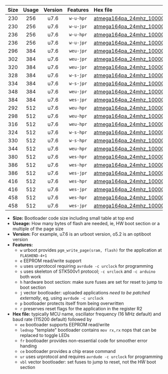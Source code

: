 |Size|Usage|Version|Features|Hex file|
|:-:|:-:|:-:|:-:|:--|
|230|256|u7.6|`w-u-hpr`|[atmega164pa_24mhz_1000000bps_ur.hex](https://raw.githubusercontent.com/stefanrueger/urboot/main/atmega164pa_24mhz_1000000bps_ur.hex)|
|230|256|u7.6|`w-u-jpr`|[atmega164pa_24mhz_1000000bps_ur_vbl.hex](https://raw.githubusercontent.com/stefanrueger/urboot/main/atmega164pa_24mhz_1000000bps_ur_vbl.hex)|
|236|256|u7.6|`w-u-hpr`|[atmega164pa_24mhz_1000000bps_lednop_ur.hex](https://raw.githubusercontent.com/stefanrueger/urboot/main/atmega164pa_24mhz_1000000bps_lednop_ur.hex)|
|236|256|u7.6|`w-u-jpr`|[atmega164pa_24mhz_1000000bps_lednop_ur_vbl.hex](https://raw.githubusercontent.com/stefanrueger/urboot/main/atmega164pa_24mhz_1000000bps_lednop_ur_vbl.hex)|
|296|384|u7.6|`weu-jpr`|[atmega164pa_24mhz_1000000bps_ee_ur_vbl.hex](https://raw.githubusercontent.com/stefanrueger/urboot/main/atmega164pa_24mhz_1000000bps_ee_ur_vbl.hex)|
|302|384|u7.6|`weu-jpr`|[atmega164pa_24mhz_1000000bps_ee_lednop_ur_vbl.hex](https://raw.githubusercontent.com/stefanrueger/urboot/main/atmega164pa_24mhz_1000000bps_ee_lednop_ur_vbl.hex)|
|320|384|u7.6|`weu-jpr`|[atmega164pa_24mhz_1000000bps_ee_lednop_fr_ur_vbl.hex](https://raw.githubusercontent.com/stefanrueger/urboot/main/atmega164pa_24mhz_1000000bps_ee_lednop_fr_ur_vbl.hex)|
|328|384|u7.6|`w-s-jpr`|[atmega164pa_24mhz_1000000bps_vbl.hex](https://raw.githubusercontent.com/stefanrueger/urboot/main/atmega164pa_24mhz_1000000bps_vbl.hex)|
|334|384|u7.6|`w-s-jpr`|[atmega164pa_24mhz_1000000bps_lednop_vbl.hex](https://raw.githubusercontent.com/stefanrueger/urboot/main/atmega164pa_24mhz_1000000bps_lednop_vbl.hex)|
|348|384|u7.6|`weu-jpr`|[atmega164pa_24mhz_1000000bps_ee_lednop_fr_ce_ur_vbl.hex](https://raw.githubusercontent.com/stefanrueger/urboot/main/atmega164pa_24mhz_1000000bps_ee_lednop_fr_ce_ur_vbl.hex)|
|384|384|u7.6|`wes-jpr`|[atmega164pa_24mhz_1000000bps_ee_vbl.hex](https://raw.githubusercontent.com/stefanrueger/urboot/main/atmega164pa_24mhz_1000000bps_ee_vbl.hex)|
|292|512|u7.6|`weu-hpr`|[atmega164pa_24mhz_1000000bps_ee_ur.hex](https://raw.githubusercontent.com/stefanrueger/urboot/main/atmega164pa_24mhz_1000000bps_ee_ur.hex)|
|298|512|u7.6|`weu-hpr`|[atmega164pa_24mhz_1000000bps_ee_lednop_ur.hex](https://raw.githubusercontent.com/stefanrueger/urboot/main/atmega164pa_24mhz_1000000bps_ee_lednop_ur.hex)|
|316|512|u7.6|`weu-hpr`|[atmega164pa_24mhz_1000000bps_ee_lednop_fr_ur.hex](https://raw.githubusercontent.com/stefanrueger/urboot/main/atmega164pa_24mhz_1000000bps_ee_lednop_fr_ur.hex)|
|324|512|u7.6|`w-s-hpr`|[atmega164pa_24mhz_1000000bps.hex](https://raw.githubusercontent.com/stefanrueger/urboot/main/atmega164pa_24mhz_1000000bps.hex)|
|330|512|u7.6|`w-s-hpr`|[atmega164pa_24mhz_1000000bps_lednop.hex](https://raw.githubusercontent.com/stefanrueger/urboot/main/atmega164pa_24mhz_1000000bps_lednop.hex)|
|344|512|u7.6|`weu-hpr`|[atmega164pa_24mhz_1000000bps_ee_lednop_fr_ce_ur.hex](https://raw.githubusercontent.com/stefanrueger/urboot/main/atmega164pa_24mhz_1000000bps_ee_lednop_fr_ce_ur.hex)|
|380|512|u7.6|`wes-hpr`|[atmega164pa_24mhz_1000000bps_ee.hex](https://raw.githubusercontent.com/stefanrueger/urboot/main/atmega164pa_24mhz_1000000bps_ee.hex)|
|386|512|u7.6|`wes-hpr`|[atmega164pa_24mhz_1000000bps_ee_lednop.hex](https://raw.githubusercontent.com/stefanrueger/urboot/main/atmega164pa_24mhz_1000000bps_ee_lednop.hex)|
|386|512|u7.6|`wes-jpr`|[atmega164pa_24mhz_1000000bps_ee_lednop_vbl.hex](https://raw.githubusercontent.com/stefanrueger/urboot/main/atmega164pa_24mhz_1000000bps_ee_lednop_vbl.hex)|
|416|512|u7.6|`wes-hpr`|[atmega164pa_24mhz_1000000bps_ee_lednop_fr.hex](https://raw.githubusercontent.com/stefanrueger/urboot/main/atmega164pa_24mhz_1000000bps_ee_lednop_fr.hex)|
|416|512|u7.6|`wes-jpr`|[atmega164pa_24mhz_1000000bps_ee_lednop_fr_vbl.hex](https://raw.githubusercontent.com/stefanrueger/urboot/main/atmega164pa_24mhz_1000000bps_ee_lednop_fr_vbl.hex)|
|458|512|u7.6|`wes-hpr`|[atmega164pa_24mhz_1000000bps_ee_lednop_fr_ce.hex](https://raw.githubusercontent.com/stefanrueger/urboot/main/atmega164pa_24mhz_1000000bps_ee_lednop_fr_ce.hex)|
|458|512|u7.6|`wes-jpr`|[atmega164pa_24mhz_1000000bps_ee_lednop_fr_ce_vbl.hex](https://raw.githubusercontent.com/stefanrueger/urboot/main/atmega164pa_24mhz_1000000bps_ee_lednop_fr_ce_vbl.hex)|

- **Size:** Bootloader code size including small table at top end
- **Useage:** How many bytes of flash are needed, ie, HW boot section or a multiple of the page size
- **Version:** For example, u7.6 is an urboot version, o5.2 is an optiboot version
- **Features:**
  + `w` urboot provides `pgm_write_page(sram, flash)` for the application at `FLASHEND-4+1`
  + `e` EEPROM read/write support
  + `u` uses urprotocol requiring `avrdude -c urclock` for programming
  + `s` uses skeleton of STK500v1 protocol; `-c urclock` and `-c arduino` both work
  + `h` hardware boot section: make sure fuses are set for reset to jump to boot section
  + `j` vector bootloader: uploaded applications *need to be patched externally*, eg, using `avrdude -c urclock`
  + `p` bootloader protects itself from being overwritten
  + `r` preserves reset flags for the application in the register R2
- **Hex file:** typically MCU name, oscillator frequency (16 MHz default) and baud rate (115200 default) followed by
  + `ee` bootloader supports EEPROM read/write
  + `lednop` "template" bootloader contains `mov rx,rx` nops that can be replaced to toggle LEDs
  + `fr` bootloader provides non-essential code for smoother error handing
  + `ce` bootloader provides a chip erase command
  + `ur` uses urprotocol and requires `avrdude -c urclock` for programming
  + `vbl` vector bootloader: set fuses to jump to reset, not the HW boot section
